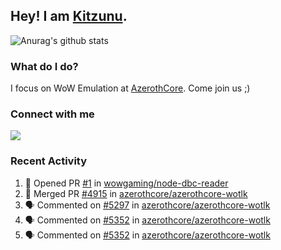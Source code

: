 ## Hey! I am [Kitzunu](https://Github.com/Kitzunu).

![Anurag's github stats](https://github-readme-stats.kitzunu.vercel.app/api?username=Kitzunu&show_icons=true)

### What do I do?

I focus on WoW Emulation at [AzerothCore](https://Github.com/AzerothCore). Come join us ;)

### Connect with me
[![](https://img.shields.io/badge/AzerothCore%20Discord-Connect%20with%20me!-green)](https://discord.com/invite/gkt4y2x)

### Recent Activity

<!--START_SECTION:activity-->
1. 💪 Opened PR [#1](https://github.com/wowgaming/node-dbc-reader/pull/1) in [wowgaming/node-dbc-reader](https://github.com/wowgaming/node-dbc-reader)
2. 🎉 Merged PR [#4915](https://github.com/azerothcore/azerothcore-wotlk/pull/4915) in [azerothcore/azerothcore-wotlk](https://github.com/azerothcore/azerothcore-wotlk)
3. 🗣 Commented on [#5297](https://github.com/azerothcore/azerothcore-wotlk/issues/5297) in [azerothcore/azerothcore-wotlk](https://github.com/azerothcore/azerothcore-wotlk)
4. 🗣 Commented on [#5352](https://github.com/azerothcore/azerothcore-wotlk/issues/5352) in [azerothcore/azerothcore-wotlk](https://github.com/azerothcore/azerothcore-wotlk)
5. 🗣 Commented on [#5352](https://github.com/azerothcore/azerothcore-wotlk/issues/5352) in [azerothcore/azerothcore-wotlk](https://github.com/azerothcore/azerothcore-wotlk)
<!--END_SECTION:activity-->
